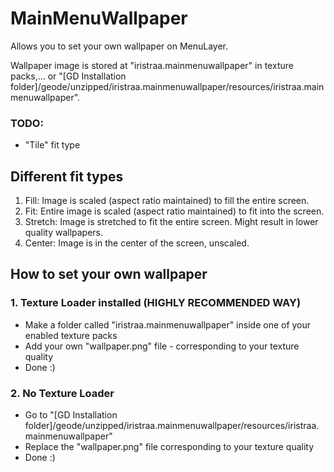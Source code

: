# MainMenuWallpaper

Allows you to set your own wallpaper on MenuLayer.

Wallpaper image is stored at "iristraa.mainmenuwallpaper" in texture packs,...
or "[GD Installation folder]/geode/unzipped/iristraa.mainmenuwallpaper/resources/iristraa.mainmenuwallpaper".

### TODO:
 - "Tile" fit type

## Different fit types
1. Fill: Image is scaled (aspect ratio maintained) to fill the entire screen.
2. Fit: Entire image is scaled (aspect ratio maintained) to fit into the screen.
3. Stretch: Image is stretched to fit the entire screen. Might result in lower quality wallpapers.
4. Center: Image is in the center of the screen, unscaled.

## How to set your own wallpaper

### 1. Texture Loader installed (HIGHLY RECOMMENDED WAY)

 - Make a folder called "iristraa.mainmenuwallpaper" inside one of your enabled texture packs
 - Add your own "wallpaper.png" file - corresponding to your texture quality
 - Done :)

### 2. No Texture Loader
 - Go to "[GD Installation folder]/geode/unzipped/iristraa.mainmenuwallpaper/resources/iristraa.mainmenuwallpaper"
 - Replace the "wallpaper.png" file corresponding to your texture quality
 - Done :)
